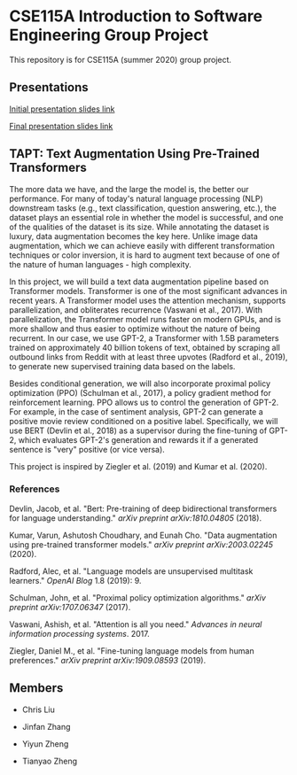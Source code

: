 # CSE115A Introduction to Software Engineering Group Project

This repository is for CSE115A (summer 2020) group project.

## Presentations

[Initial presentation slides link](https://docs.google.com/presentation/d/1db1pVHyLvHRHqmT50MzUQGD9WSmV5X51vY9Aw_k7BDE/edit?usp=sharing)

[Final presentation slides link]()



## TAPT: Text Augmentation Using Pre-Trained Transformers

The more data we have, and the large the model is, the better our performance. For many of today's natural language processing (NLP) downstream tasks (e.g., text classification, question answering, etc.), the dataset plays an essential role in whether the model is successful, and one of the qualities of the dataset is its size. While annotating the dataset is luxury, data augmentation becomes the key here. Unlike image data augmentation, which we can achieve easily with different transformation techniques or color inversion, it is hard to augment text because of one of the nature of human languages - high complexity.

In this project, we will build a text data augmentation pipeline based on Transformer models. Transformer is one of the most significant advances in recent years. A Transformer model uses the attention mechanism, supports parallelization, and obliterates recurrence (Vaswani et al., 2017). With parallelization, the Transformer model runs faster on modern GPUs, and is more shallow and thus easier to optimize without the nature of being recurrent. In our case, we use GPT-2, a Transformer with 1.5B parameters trained on approximately 40 billion tokens of text, obtained by scraping all outbound links from Reddit with at least three upvotes (Radford et al., 2019), to generate new supervised training data based on the labels.

Besides conditional generation, we will also incorporate proximal policy optimization (PPO) (Schulman et al., 2017), a policy gradient method for reinforcement learning. PPO allows us to control the generation of GPT-2. For example, in the case of sentiment analysis, GPT-2 can generate a positive movie review conditioned on a positive label. Specifically, we will use BERT (Devlin et al., 2018) as a supervisor during the fine-tuning of GPT-2, which evaluates GPT-2's generation and rewards it if a generated sentence is "very" positive (or vice versa).

This project is inspired by Ziegler et al. (2019) and Kumar et al. (2020).



### References

Devlin, Jacob, et al. "Bert: Pre-training of deep bidirectional transformers for language understanding." *arXiv preprint arXiv:1810.04805* (2018).

Kumar, Varun, Ashutosh Choudhary, and Eunah Cho. "Data augmentation using pre-trained transformer models." *arXiv preprint arXiv:2003.02245* (2020).

Radford, Alec, et al. "Language models are unsupervised multitask learners." *OpenAI Blog* 1.8 (2019): 9.

Schulman, John, et al. "Proximal policy optimization algorithms." *arXiv preprint arXiv:1707.06347* (2017).

Vaswani, Ashish, et al. "Attention is all you need." *Advances in neural information processing systems*. 2017.

Ziegler, Daniel M., et al. "Fine-tuning language models from human preferences." *arXiv preprint arXiv:1909.08593* (2019).



## Members

- Chris Liu

- Jinfan Zhang

- Yiyun Zheng

- Tianyao Zheng
